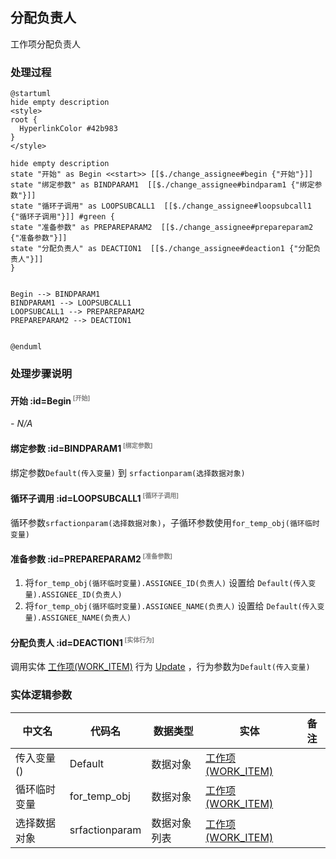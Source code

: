 ## 分配负责人 <!-- {docsify-ignore-all} -->

   工作项分配负责人

### 处理过程

```plantuml
@startuml
hide empty description
<style>
root {
  HyperlinkColor #42b983
}
</style>

hide empty description
state "开始" as Begin <<start>> [[$./change_assignee#begin {"开始"}]]
state "绑定参数" as BINDPARAM1  [[$./change_assignee#bindparam1 {"绑定参数"}]]
state "循环子调用" as LOOPSUBCALL1  [[$./change_assignee#loopsubcall1 {"循环子调用"}]] #green {
state "准备参数" as PREPAREPARAM2  [[$./change_assignee#prepareparam2 {"准备参数"}]]
state "分配负责人" as DEACTION1  [[$./change_assignee#deaction1 {"分配负责人"}]]
}


Begin --> BINDPARAM1
BINDPARAM1 --> LOOPSUBCALL1
LOOPSUBCALL1 --> PREPAREPARAM2
PREPAREPARAM2 --> DEACTION1


@enduml
```


### 处理步骤说明

#### 开始 :id=Begin<sup class="footnote-symbol"> <font color=gray size=1>[开始]</font></sup>



*- N/A*
#### 绑定参数 :id=BINDPARAM1<sup class="footnote-symbol"> <font color=gray size=1>[绑定参数]</font></sup>



绑定参数`Default(传入变量)` 到 `srfactionparam(选择数据对象)`
#### 循环子调用 :id=LOOPSUBCALL1<sup class="footnote-symbol"> <font color=gray size=1>[循环子调用]</font></sup>



循环参数`srfactionparam(选择数据对象)`，子循环参数使用`for_temp_obj(循环临时变量)`
#### 准备参数 :id=PREPAREPARAM2<sup class="footnote-symbol"> <font color=gray size=1>[准备参数]</font></sup>



1. 将`for_temp_obj(循环临时变量).ASSIGNEE_ID(负责人)` 设置给  `Default(传入变量).ASSIGNEE_ID(负责人)`
2. 将`for_temp_obj(循环临时变量).ASSIGNEE_NAME(负责人)` 设置给  `Default(传入变量).ASSIGNEE_NAME(负责人)`

#### 分配负责人 :id=DEACTION1<sup class="footnote-symbol"> <font color=gray size=1>[实体行为]</font></sup>



调用实体 [工作项(WORK_ITEM)](module/ProjMgmt/work_item.md) 行为 [Update](module/ProjMgmt/work_item#行为) ，行为参数为`Default(传入变量)`



### 实体逻辑参数

|    中文名   |    代码名    |  数据类型    |  实体   |备注 |
| --------| --------| -------- | -------- | --------   |
|传入变量(<i class="fa fa-check"/></i>)|Default|数据对象|[工作项(WORK_ITEM)](module/ProjMgmt/work_item.md)||
|循环临时变量|for_temp_obj|数据对象|[工作项(WORK_ITEM)](module/ProjMgmt/work_item.md)||
|选择数据对象|srfactionparam|数据对象列表|[工作项(WORK_ITEM)](module/ProjMgmt/work_item.md)||
